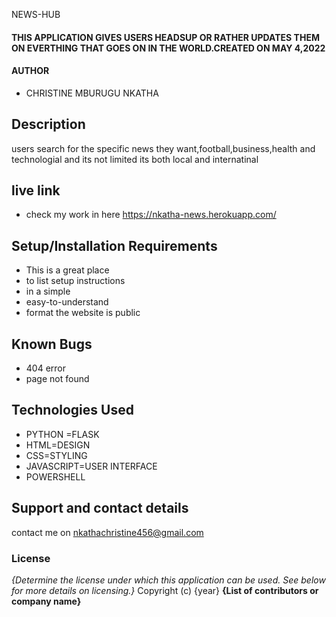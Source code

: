 NEWS-HUB
#### THIS APPLICATION GIVES USERS HEADSUP OR RATHER UPDATES THEM ON EVERTHING THAT GOES ON IN THE WORLD.CREATED ON MAY 4,2022

#### AUTHOR 
* CHRISTINE MBURUGU NKATHA
         
## Description
users search for the specific news they want,football,business,health and technologial and its not limited its both local and internatinal
## live link
* check my work in here https://nkatha-news.herokuapp.com/


## Setup/Installation Requirements
* This is a great place
* to list setup instructions
* in a simple
* easy-to-understand
* format
 the website is public
## Known Bugs
* 404 error
* page not found 

## Technologies Used
* PYTHON =FLASK
* HTML=DESIGN
* CSS=STYLING
* JAVASCRIPT=USER INTERFACE
* POWERSHELL
 
## Support and contact details
contact me on nkathachristine456@gmail.com
### License
*{Determine the license under which this application can be used.  See below for more details on licensing.}*
Copyright (c) {year} **{List of contributors or company name}**
